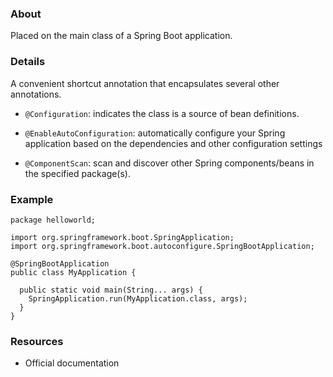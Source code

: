 ### About

Placed on the main class of a Spring Boot application. 

### Details

A convenient shortcut annotation that encapsulates several other annotations.

- `@Configuration`: indicates the class is a source of bean definitions.

- `@EnableAutoConfiguration`: automatically configure your Spring application based on the dependencies and other configuration settings

- `@ComponentScan`: scan and discover other Spring components/beans in the specified package(s).

### Example

```
package helloworld;

import org.springframework.boot.SpringApplication;
import org.springframework.boot.autoconfigure.SpringBootApplication;

@SpringBootApplication
public class MyApplication {

  public static void main(String... args) {
    SpringApplication.run(MyApplication.class, args);
  }
}
```

### Resources
- Official documentation